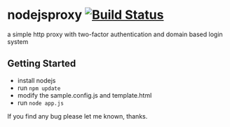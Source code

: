 # nodejsproxy [![Build Status](https://travis-ci.org/zxzx1290/nodejsproxy.svg?branch=master)](https://travis-ci.org/zxzx1290/nodejsproxy)

a simple http proxy with two-factor authentication and domain based login system

## Getting Started

* install nodejs
* run `npm update`
* modify the sample.config.js and template.html
* run `node app.js`

If you find any bug please let me known, thanks.
